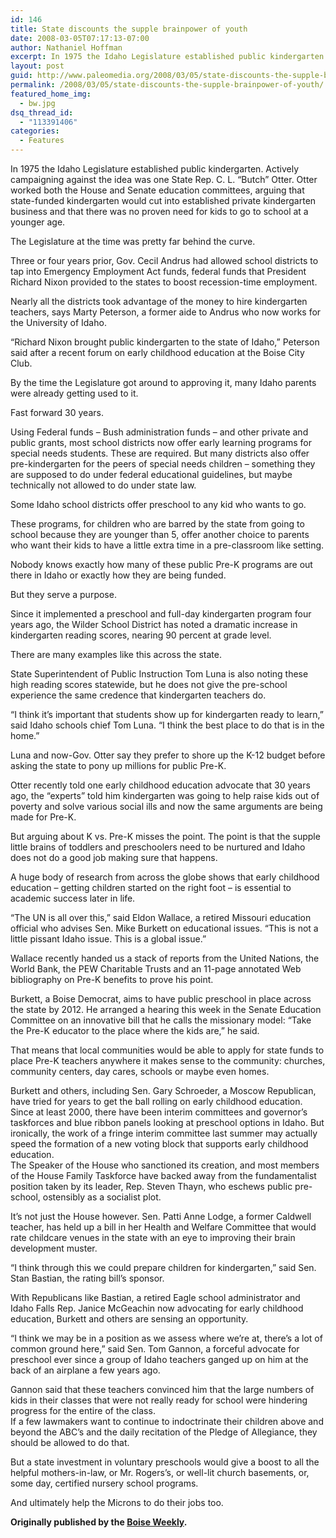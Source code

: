```yaml
---
id: 146
title: State discounts the supple brainpower of youth
date: 2008-03-05T07:17:13-07:00
author: Nathaniel Hoffman
excerpt: In 1975 the Idaho Legislature established public kindergarten. Actively campaigning against the idea was one State Rep. C. L. “Butch” Otter.
layout: post
guid: http://www.paleomedia.org/2008/03/05/state-discounts-the-supple-brainpower-of-youth/
permalink: /2008/03/05/state-discounts-the-supple-brainpower-of-youth/
featured_home_img:
  - bw.jpg
dsq_thread_id:
  - "113391406"
categories:
  - Features
---
```

In 1975 the Idaho Legislature established public kindergarten. Actively campaigning against the idea was one State Rep. C. L. “Butch” Otter. Otter worked both the House and Senate education committees, arguing that state-funded kindergarten would cut into established private kindergarten business and that there was no proven need for kids to go to school at a younger age.

The Legislature at the time was pretty far behind the curve.

Three or four years prior, Gov. Cecil Andrus had allowed school districts to tap into Emergency Employment Act funds, federal funds that President Richard Nixon provided to the states to boost recession-time employment.

Nearly all the districts took advantage of the money to hire kindergarten teachers, says Marty Peterson, a former aide to Andrus who now works for the University of Idaho.

“Richard Nixon brought public kindergarten to the state of Idaho,” Peterson said after a recent forum on early childhood education at the Boise City Club.

By the time the Legislature got around to approving it, many Idaho parents were already getting used to it.

Fast forward 30 years. 

Using Federal funds – Bush administration funds – and other private and public grants, most school districts now offer early learning programs for special needs students. These are required. But many districts also offer pre-kindergarten for the peers of special needs children – something they are supposed to do under federal educational guidelines, but maybe technically not allowed to do under state law.

Some Idaho school districts offer preschool to any kid who wants to go.

These programs, for children who are barred by the state from going to school because they are younger than 5, offer another choice to parents who want their kids to have a little extra time in a pre-classroom like setting.

Nobody knows exactly how many of these public Pre-K programs are out there in Idaho or exactly how they are being funded.

But they serve a purpose.

Since it implemented a preschool and full-day kindergarten program four years ago, the Wilder School District has noted a dramatic increase in kindergarten reading scores, nearing 90 percent at grade level.

There are many examples like this across the state.

State Superintendent of Public Instruction Tom Luna is also noting these high reading scores statewide, but he does not give the pre-school experience the same credence that kindergarten teachers do.

“I think it’s important that students show up for kindergarten ready to learn,” said Idaho schools chief Tom Luna. “I think the best place to do that is in the home.”

Luna and now-Gov. Otter say they prefer to shore up the K-12 budget before asking the state to pony up millions for public Pre-K.

Otter recently told one early childhood education advocate that 30 years ago, the “experts” told him kindergarten was going to help raise kids out of poverty and solve various social ills and now the same arguments are being made for Pre-K.

But arguing about K vs. Pre-K misses the point. The point is that the supple little brains of toddlers and preschoolers need to be nurtured and Idaho does not do a good job making sure that happens.

A huge body of research from across the globe shows that early childhood education – getting children started on the right foot – is essential to academic success later in life. 

“The UN is all over this,” said Eldon Wallace, a retired Missouri education official who advises Sen. Mike Burkett on educational issues. “This is not a little pissant Idaho issue. This is a global issue.”

Wallace recently handed us a stack of reports from the United Nations, the World Bank, the PEW Charitable Trusts and an 11-page annotated Web bibliography on Pre-K benefits to prove his point.

Burkett, a Boise Democrat, aims to have public preschool in place across the state by 2012. He arranged a hearing this week in the Senate Education Committee on an innovative bill that he calls the missionary model: “Take the Pre-K educator to the place where the kids are,” he said. 

That means that local communities would be able to apply for state funds to place Pre-K teachers anywhere it makes sense to the community: churches, community centers, day cares, schools or maybe even homes.

Burkett and others, including Sen. Gary Schroeder, a Moscow Republican, have tried for years to get the ball rolling on early childhood education. Since at least 2000, there have been interim committees and governor’s taskforces and blue ribbon panels looking at preschool options in Idaho. But ironically, the work of a fringe interim committee last summer may actually speed the formation of a new voting block that supports early childhood education.  
The Speaker of the House who sanctioned its creation, and most members of the House Family Taskforce have backed away from the fundamentalist position taken by its leader, Rep. Steven Thayn, who eschews public pre-school, ostensibly as a socialist plot.

It’s not just the House however. Sen. Patti Anne Lodge, a former Caldwell teacher, has held up a bill in her Health and Welfare Committee that would rate childcare venues in the state with an eye to improving their brain development muster.

“I think through this we could prepare children for kindergarten,” said Sen. Stan Bastian, the rating bill’s sponsor.

With Republicans like Bastian, a retired Eagle school administrator and Idaho Falls Rep. Janice McGeachin now advocating for early childhood education, Burkett and others are sensing an opportunity.

“I think we may be in a position as we assess where we’re at, there’s a lot of common ground here,” said Sen. Tom Gannon, a forceful advocate for preschool ever since a group of Idaho teachers ganged up on him at the back of an airplane a few years ago.

Gannon said that these teachers convinced him that the large numbers of kids in their classes that were not really ready for school were hindering progress for the entire of the class.  
If a few lawmakers want to continue to indoctrinate their children above and beyond the ABC’s and the daily recitation of the Pledge of Allegiance, they should be allowed to do that.

But a state investment in voluntary preschools would give a boost to all the helpful mothers-in-law, or Mr. Rogers’s, or well-lit church basements, or, some day, certified nursery school programs.

And ultimately help the Microns to do their jobs too.

**Originally published by the [Boise Weekly](http://www.boiseweekly.com/gyrobase/Archive?category=oid%3A19).**